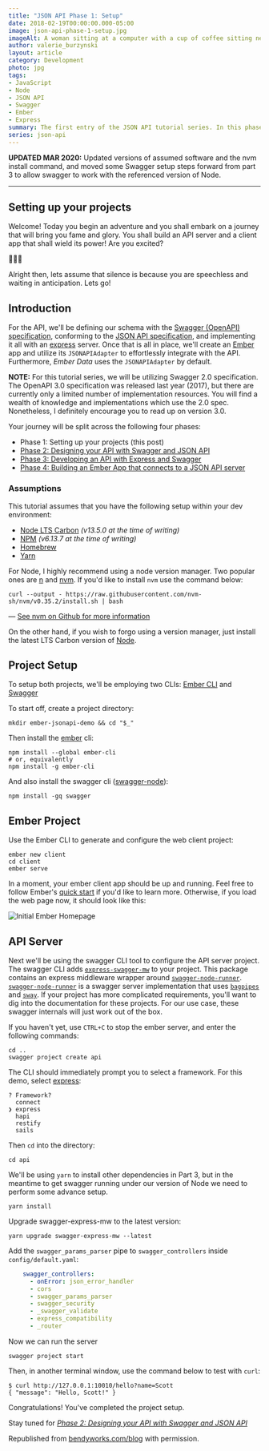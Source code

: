 ```yaml
---
title: "JSON API Phase 1: Setup"
date: 2018-02-19T00:00:00.000-05:00
image: json-api-phase-1-setup.jpg
imageAlt: A woman sitting at a computer with a cup of coffee sitting nearby
author: valerie_burzynski
layout: article
category: Development
photo: jpg
tags:
- JavaScript
- Node
- JSON API
- Swagger
- Ember
- Express
summary: The first entry of the JSON API tutorial series. In this phase we'll be setting up our api and client projects.
series: json-api
---
```


**UPDATED MAR 2020:** Updated versions of assumed software and the nvm install command, and moved some Swagger setup steps forward from part 3 to allow swagger to work with the referenced version of Node.

---

## Setting up your projects

Welcome! Today you begin an adventure and you shall embark on a journey that will bring you fame and glory. You shall build an API server and a client app that shall wield its power! Are you excited?

🦗🦗🦗

Alright then, lets assume that silence is because you are speechless and waiting in anticipation.
Lets go!

## Introduction

For the API, we'll be defining our schema with the [Swagger (OpenAPI) specification][swagger], conforming to the [JSON API specification][jsonapi], and implementing it all with an [express](https://expressjs.com/) server. Once that is all in place, we'll create an [Ember][ember] app and utilize its `JSONAPIAdapter` to effortlessly integrate with the API. Furthermore, *Ember Data* uses the `JSONAPIAdapter` by default.

**NOTE:** For this tutorial series, we will be utilizing Swagger 2.0 specification. The OpenAPI 3.0 specification was released last year (2017), but there are currently only a limited number of implementation resources. You will find a wealth of knowledge and implementations which use the 2.0 spec. Nonetheless,  I definitely encourage you to read up on version 3.0.

Your journey will be split across the following four phases:

- Phase 1: Setting up your projects (this post)
- [Phase 2: Designing your API with Swagger and JSON API][phase02]
- [Phase 3: Developing an API with Express and Swagger][phase03]
- [Phase 4: Building an Ember App that connects to a JSON API server][phase04]

### Assumptions

This tutorial assumes that you have the following setup within your dev environment:

- [Node LTS Carbon][node] *(v13.5.0 at the time of writing)*
- [NPM][npm] *(v6.13.7 at the time of writing)*
- [Homebrew](https://brew.sh)
- [Yarn](https://yarnpkg.com/en/docs/install)

For Node, I highly recommend using a node version manager. Two popular ones are [n][n] and [nvm][nvm]. If you'd like to install `nvm` use the command below:

~~~shell
curl --output - https://raw.githubusercontent.com/nvm-sh/nvm/v0.35.2/install.sh | bash
~~~

— [See nvm on Github for more information](https://github.com/nvm-sh/nvm)

On the other hand, if you wish to forgo using a version manager, just install the latest LTS Carbon version of [Node][node].

## Project Setup

To setup both projects, we'll be employing two CLIs: [Ember CLI](https://ember-cli.com/) and [Swagger](https://github.com/swagger-api/swagger-node)

To start off, create a project directory:

~~~shell
mkdir ember-jsonapi-demo && cd "$_"
~~~

Then install the [ember][ember] cli:

~~~shell
npm install --global ember-cli
# or, equivalently
npm install -g ember-cli
~~~

And also install the swagger cli ([swagger-node][swagger-node]):

~~~shell
npm install -gq swagger
~~~

## Ember Project

Use the Ember CLI to generate and configure the web client project:

~~~shell
ember new client
cd client
ember serve
~~~

In a moment, your ember client app should be up and running.  Feel free to follow Ember's [quick start][ember-start] if you'd like to learn more. Otherwise, if you load the web page now, it should look like this:

![Initial Ember Homepage][image01]

## API Server

Next we'll be using the swagger CLI tool to configure the API server project.  The swagger CLI adds  [`express-swagger-mw`][express-swagger-mw] to your project. This package contains an express middleware wrapper around [`swagger-node-runner`][swagger-node-runner]. [`swagger-node-runner`][swagger-node-runner] is a swagger server implementation that uses [`bagpipes`][bagpipes] and [`sway`][sway]. If your project has more complicated requirements, you'll want to dig into the documentation for these projects. For our use case, these swagger internals will just work out of the box.

If you haven't yet, use `CTRL+C` to stop the ember server, and enter the following commands:

~~~shell
cd ..
swagger project create api
~~~

The CLI should immediately prompt you to select a framework.
For this demo, select [express][express]:

~~~shell
? Framework?
  connect
❯ express
  hapi
  restify
  sails
~~~

Then `cd` into the directory:

~~~shell
cd api
~~~

We'll be using `yarn` to install other dependencies in Part 3, but in the meantime to get swagger running under our version of Node we need to perform some advance setup.

~~~shell
yarn install
~~~

Upgrade swagger-express-mw to the latest version:

~~~shell
yarn upgrade swagger-express-mw --latest
~~~

Add the `swagger_params_parser` pipe to `swagger_controllers` inside `config/default.yaml`:

~~~yaml
    swagger_controllers:
      - onError: json_error_handler
      - cors
      - swagger_params_parser
      - swagger_security
      - _swagger_validate
      - express_compatibility
      - _router
~~~

Now we can run the server

~~~shell
swagger project start
~~~

Then, in another terminal window, use the command below to test with `curl`:

~~~shell
$ curl http://127.0.0.1:10010/hello?name=Scott
{ "message": "Hello, Scott!" }
~~~

Congratulations! You've completed the project setup.

Stay tuned for [*Phase 2: Designing your API with Swagger and JSON API*][phase02]

Republished from [bendyworks.com/blog](bendyworks.com/blog) with permission.

[nvm]: https://github.com/creationix/nvm
[n]: https://github.com/tj/n
[jsonapi]: http://jsonapi.org/
[swagger]: https://swagger.io/
[ember]: https://www.emberjs.com/
[ember-start]: https://guides.emberjs.com/v2.18.0/getting-started/quick-start/
[swagger-node]: https://github.com/swagger-api/swagger-node
[node]: https://nodejs.org/en/blog/release/v8.9.4/
[npm]: https://www.npmjs.com/
[express]: https://expressjs.com
[express-swagger-mw]: https://www.npmjs.com/package/swagger-express-mw
[swagger-node-runner]: https://www.npmjs.com/package/swagger-node-runner
[bagpipes]: https://www.npmjs.com/package/bagpipes
[sway]: https://www.npmjs.com/package/sway
[image01]: /assets/images/blog/extra/2018-03-01-ember-boilerplate.png
[phase02]: /blog/json-api-phase-2-api-design/
[phase03]: /blog/json-api-phase-3-api-server/
[phase04]: /blog/json-api-phase-4-ember/
